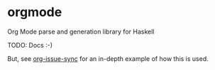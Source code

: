 # orgmode
Org Mode parse and generation library for Haskell

TODO: Docs :-)

But, see [org-issue-sync](https://github.com/lally/org-issue-sync) for an in-depth example of how this is used.
